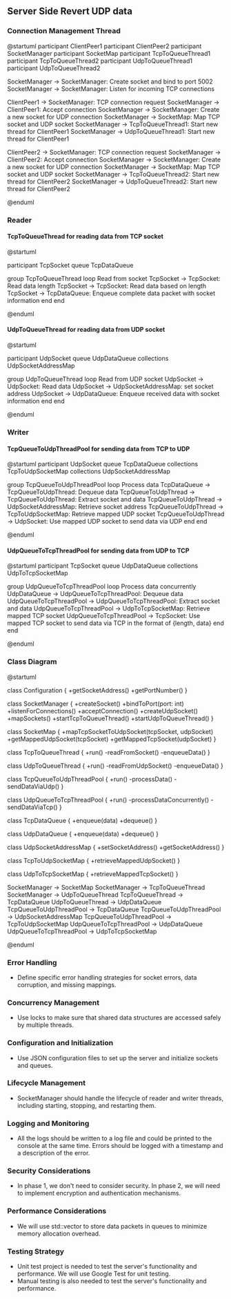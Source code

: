 ## Server Side Revert UDP data

### Connection Management Thread

@startuml
participant ClientPeer1
participant ClientPeer2
participant SocketManager
participant SocketMap
participant TcpToQueueThread1
participant TcpToQueueThread2
participant UdpToQueueThread1
participant UdpToQueueThread2

SocketManager -> SocketManager: Create socket and bind to port 5002
SocketManager -> SocketManager: Listen for incoming TCP connections

ClientPeer1 -> SocketManager: TCP connection request
SocketManager -> ClientPeer1: Accept connection
SocketManager -> SocketManager: Create a new socket for UDP connection
SocketManager -> SocketMap: Map TCP socket and UDP socket
SocketManager -> TcpToQueueThread1: Start new thread for ClientPeer1
SocketManager -> UdpToQueueThread1: Start new thread for ClientPeer1

ClientPeer2 -> SocketManager: TCP connection request
SocketManager -> ClientPeer2: Accept connection
SocketManager -> SocketManager: Create a new socket for UDP connection
SocketManager -> SocketMap: Map TCP socket and UDP socket
SocketManager -> TcpToQueueThread2: Start new thread for ClientPeer2
SocketManager -> UdpToQueueThread2: Start new thread for ClientPeer2

@enduml

### Reader

#### TcpToQueueThread for reading data from TCP socket
@startuml

participant TcpSocket
queue TcpDataQueue

group TcpToQueueThread
    loop Read from socket
        TcpSocket -> TcpSocket: Read data length
        TcpSocket -> TcpSocket: Read data based on length
        TcpSocket -> TcpDataQueue: Enqueue complete data packet with socket information
    end
end

@enduml


#### UdpToQueueThread for reading data from UDP socket

@startuml

participant UdpSocket
queue UdpDataQueue
collections UdpSocketAddressMap

group UdpToQueueThread
    loop Read from UDP socket
        UdpSocket -> UdpSocket: Read data
        UdpSocket -> UdpSocketAddressMap: set socket address
        UdpSocket -> UdpDataQueue: Enqueue received data with socket information
    end
end

@enduml


### Writer

#### TcpQueueToUdpThreadPool for sending data from TCP to UDP

@startuml
participant UdpSocket
queue TcpDataQueue
collections TcpToUdpSocketMap
collections UdpSocketAddressMap

group TcpQueueToUdpThreadPool
    loop Process data
        TcpDataQueue -> TcpQueueToUdpThread: Dequeue data
        TcpQueueToUdpThread -> TcpQueueToUdpThread: Extract socket and data
        TcpQueueToUdpThread -> UdpSocketAddressMap: Retrieve socket address
        TcpQueueToUdpThread -> TcpToUdpSocketMap: Retrieve mapped UDP socket
        TcpQueueToUdpThread -> UdpSocket: Use mapped UDP socket to send data via UDP
    end
end

@enduml


#### UdpQueueToTcpThreadPool for sending data from UDP to TCP

@startuml
participant TcpSocket
queue UdpDataQueue
collections UdpToTcpSocketMap

group UdpQueueToTcpThreadPool
    loop Process data concurrently
        UdpDataQueue -> UdpQueueToTcpThreadPool: Dequeue data
        UdpQueueToTcpThreadPool -> UdpQueueToTcpThreadPool: Extract socket and data
        UdpQueueToTcpThreadPool -> UdpToTcpSocketMap: Retrieve mapped TCP socket
        UdpQueueToTcpThreadPool -> TcpSocket: Use mapped TCP socket to send data via TCP in the format of {length, data}
    end
end

@enduml


### Class Diagram

@startuml

class Configuration
{
    +getSocketAddress()
    +getPortNumber()
}

class SocketManager {
    +createSocket()
    +bindToPort(port: int)
    +listenForConnections()
    +acceptConnection()
    +createUdpSocket()
    +mapSockets()
    +startTcpToQueueThread()
    +startUdpToQueueThread()
}

class SocketMap {
    +mapTcpSocketToUdpSocket(tcpSocket, udpSocket)
    +getMappedUdpSocket(tcpSocket)
    +getMappedTcpSocket(udpSocket)
}

class TcpToQueueThread {
    +run()
    -readFromSocket()
    -enqueueData()
}

class UdpToQueueThread {
    +run()
    -readFromUdpSocket()
    -enqueueData()
}

class TcpQueueToUdpThreadPool {
    +run()
    -processData()
    -sendDataViaUdp()
}

class UdpQueueToTcpThreadPool {
    +run()
    -processDataConcurrently()
    -sendDataViaTcp()
}

class TcpDataQueue {
    +enqueue(data)
    +dequeue()
}

class UdpDataQueue {
    +enqueue(data)
    +dequeue()
}

class UdpSocketAddressMap {
    +setSocketAddress()
    +getSocketAddress()
}

class TcpToUdpSocketMap {
    +retrieveMappedUdpSocket()
}

class UdpToTcpSocketMap {
    +retrieveMappedTcpSocket()
}

SocketManager -> SocketMap
SocketManager -> TcpToQueueThread
SocketManager -> UdpToQueueThread
TcpToQueueThread -> TcpDataQueue
UdpToQueueThread -> UdpDataQueue
TcpQueueToUdpThreadPool -> TcpDataQueue
TcpQueueToUdpThreadPool -> UdpSocketAddressMap
TcpQueueToUdpThreadPool -> TcpToUdpSocketMap
UdpQueueToTcpThreadPool -> UdpDataQueue
UdpQueueToTcpThreadPool -> UdpToTcpSocketMap

@enduml

### Error Handling
- Define specific error handling strategies for socket errors, data corruption, and missing mappings.

### Concurrency Management
- Use locks to make sure that shared data structures are accessed safely by multiple threads.

### Configuration and Initialization
- Use JSON configuration files to set up the server and initialize sockets and queues.

### Lifecycle Management
- SocketManager should handle the lifecycle of reader and writer threads, including starting, stopping, and restarting them.

### Logging and Monitoring
- All the logs should be written to a log file and could be printed to the console at the same time. Errors should be logged with a timestamp and a description of the error.

### Security Considerations
- In phase 1, we don't need to consider security. In phase 2, we will need to implement encryption and authentication mechanisms.

### Performance Considerations
- We will use std::vector<char> to store data packets in queues to minimize memory allocation overhead.

### Testing Strategy
- Unit test project is needed to test the server's functionality and performance. We will use Google Test for unit testing.
- Manual testing is also needed to test the server's functionality and performance.

